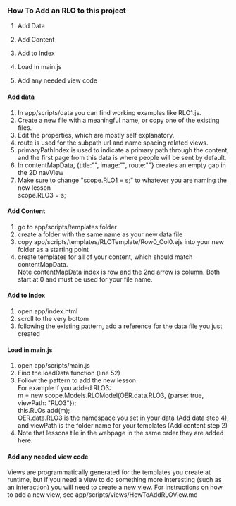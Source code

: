 ### How To Add an RLO to this project
1. Add Data

2. Add Content

3. Add to Index

4. Load in main.js

5. Add any needed view code

#### Add data
1. In app/scripts/data you can find working examples like RLO1.js.
2. Create a new file with a meaningful name, or copy one of the existing files.
3. Edit the properties, which are mostly self explanatory.  
1. route is used for the subpath url and name spacing related views.
2. primaryPathIndex is used to indicate a primary path through the content, and the
first page from this data is where people will be sent by default.
3. In contentMapData, {title:"", image:"", route:""} creates an empty gap in the 2D navView
4. Make sure to change "scope.RLO1 = s;" to whatever you are naming the new lesson  
scope.RLO3 = s;

#### Add Content
1. go to app/scripts/templates folder
2. create a folder with the same name as your new data file
3. copy app/scripts/templates/RLOTemplate/Row0_Col0.ejs into your new folder as a starting point
4. create templates for all of your content, which should match contentMapData.    
Note contentMapData index is row and the 2nd arrow is column.  Both start at 0 
and must be used for your file name.

#### Add to Index
1. open app/index.html
2. scroll to the very bottom
3. following the existing pattern, add a reference for the data file you just created  
<!-- RLO ## -->  
<script src="scripts/data/RLO##.js"></script>

#### Load in main.js
1. open app/scripts/main.js
2. Find the loadData function (line 52)
3. Follow the pattern to add the new lesson.  
For example if you added RLO3:  
m  =  new scope.Models.RLOModel(OER.data.RLO3, {parse: true, viewPath: "RLO3"});  
this.RLOs.add(m);  
OER.data.RLO3 is the namespace you set in your data (Add data step 4), 
and viewPath is the folder name for your templates (Add content step 2)
4. Note that lessons tile in the webpage in the same order they are added here.

#### Add any needed view code
Views are programmatically generated for the templates you create at runtime, 
but if you need a view to do something more interesting (such as an interaction) 
you will need to create a new view.
For instructions on how to add a new view, see app/scripts/views/HowToAddRLOView.md



